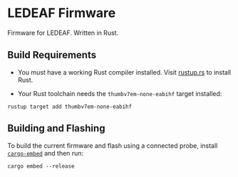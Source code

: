 # LEDEAF Firmware

Firmware for LEDEAF. Written in Rust.

## Build Requirements

* You must have a working Rust compiler installed. Visit
[rustup.rs](https://rustup.rs) to install Rust.

* Your Rust toolchain needs the `thumbv7em-none-eabihf` target installed:

```
rustup target add thumbv7em-none-eabihf
```

## Building and Flashing

To build the current firmware and flash using a connected probe, install
[`cargo-embed`](https://crates.io/crates/cargo-embed) and then run:

```
cargo embed --release
```
